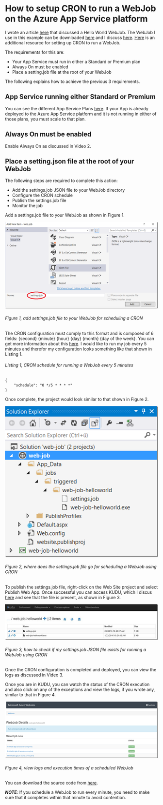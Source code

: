 # How to setup CRON to run a WebJob on the Azure App Service platform

I wrote an article [here][LINK0] that discussed a Hello World WebJob. The WebJob I use in this example can be downloaded [here][LINK1] and I discuss [here][LINK2]. [Here][LINK3] is an additional resource for setting up CRON to run a WebJob.

The requirements for this are:

+ Your App Service must run in either a Standard or Premium plan
+ Always On must be enabled
+ Place a setting.job file at the root of your WebJob

The following explains how to achieve the previous 3 requirements.

## App Service running either Standard or Premium

You can see the different App Service Plans [here][LINK4]. If your App is already deployed to the Azure App Service platform and it is not running in either of those plans, you must scale to that plan.

## Always On must be enabled
Enable Always On as discussed in Video 2.

## Place a setting.json file at the root of your WebJob

The following steps are required to complete this action:

+ Add the settings.job JSON file to your WebJob directory
+ Configure the CRON schedule
+ Publish the settings.job file
+ Monitor the job

Add a settings.job file to your WebJob as shown in Figure 1.

![add settings.job file to your WebJob for scheduling a CRON][FIGURE1]
###### Figure 1, add settings.job file to your WebJob for scheduling a CRON

The CRON configuration must comply to this format and is composed of 6 fields: {second} {minute} {hour} {day} {month} {day of the week}. You can get more information about this [here][LINK5]. I would like to run my job every 5 minutes and therefor my configuration looks something like that shown in Listing 1.

###### Listing 1, CRON schedule for running a WebJob every 5 minutes

```
{
    "schedule": "0 */5 * * * *"
}
```

Once complete, the project would look similar to that shown in Figure 2.

![where does the settings.job file go for scheduling a WebJob using CRON][FIGURE2]
###### Figure 2, where does the settings.job file go for scheduling a WebJob using CRON

To publish the settings.job file, right-click on the Web Site project and select Publish Web App. Once successful you can access KUDU, which I discus [here][LINK6] and see that the file is present, as shown in Figure 3.

![how to check if my settings.job JSON file exists for running a WebJob using CRON][FIGURE3]
###### Figure 3, how to check if my settings.job JSON file exists for running a WebJob using CRON

Once the CRON configuration is completed and deployed, you can view the logs as discussed in Video 3.

Once you are in KUDU, you can watch the status of the CRON execution and also click on any of the exceptions and view the logs, if you wrote any, similar to that in Figure 4.

![view logs and execution times of a scheduled WebJob][FIGURE4]
###### Figure 4, view logs and execution times of a scheduled WebJob

You can download the source code from [here][LINK7].

***NOTE***: If you schedule a WebJob to run every minute, you need to make sure that it completes within that minute to avoid contention.

[FIGURE1]: ../images/2016/msdn-0951.png "Figure 1, add settings.job file to your WebJob for scheduling a CRON"
[FIGURE2]: ../images/2016/msdn-0952.png "Figure 2, where does the settings.job file go for scheduling a WebJob using CRON"
[FIGURE3]: ../images/2016/msdn-0953.png "Figure 3, how to check if my settings.job JSON file exists for running a WebJob using CRON"
[FIGURE4]: ../images/2016/msdn-0954.png "Figure 4, view logs and execution times of a scheduled WebJob"

[LINK0]: ../2015/2015-06-helloworld-webjob-on-microsoft-azure-web-app.md
[LINK1]: https://code.msdn.microsoft.com/A-slow-WebJob-used-for-14f9ef4c
[LINK2]: ../../waws/2016/2016-02-troubleshooting-a-hung-or-long-running-webjob.md
[LINK3]: https://azure.microsoft.com/en-us/documentation/articles/web-sites-create-web-jobs/#CreateScheduledCRON^
[LINK4]: https://azure.microsoft.com/en-gb/pricing/details/app-service/
[LINK5]: https://azure.microsoft.com/en-us/documentation/articles/web-sites-create-web-jobs/#CreateScheduledCRON
[LINK6]: ../2014/2014-03-using-kudu-with-windows-azure-web-sites.md
[LINK7]: https://code.msdn.microsoft.com/Azure-App-Sample-WebJob-01161df9
